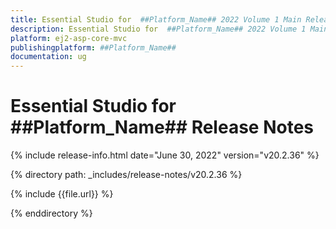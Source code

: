 ```yaml
---
title: Essential Studio for  ##Platform_Name## 2022 Volume 1 Main Release Release Notes  
description: Essential Studio for  ##Platform_Name## 2022 Volume 1 Main Release Release Notes  
platform: ej2-asp-core-mvc
publishingplatform: ##Platform_Name##
documentation: ug
---
```


# Essential Studio for  ##Platform_Name##   Release Notes  

{% include release-info.html date="June 30, 2022"  version="v20.2.36" %} 

{% directory path: _includes/release-notes/v20.2.36 %}

{% include {{file.url}} %}

{% enddirectory %}

